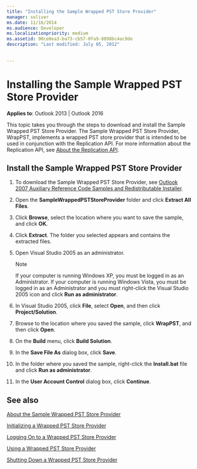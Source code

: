 ```yaml
---
title: "Installing the Sample Wrapped PST Store Provider"
manager: soliver
ms.date: 11/16/2014
ms.audience: Developer
ms.localizationpriority: medium
ms.assetid: 90ce0ea3-ba73-cb57-0fa9-8898bc4ac9de
description: "Last modified: July 05, 2012"
 
 
---
```


# Installing the Sample Wrapped PST Store Provider

  
  
**Applies to**: Outlook 2013 | Outlook 2016 
  
This topic takes you through the steps to download and install the Sample Wrapped PST Store Provider. The Sample Wrapped PST Store Provider, WrapPST, implements a wrapped PST store provider that is intended to be used in conjunction with the Replication API. For more information about the Replication API, see [About the Replication API](about-the-replication-api.md).
  
## Install the Sample Wrapped PST Store Provider

1. To download the Sample Wrapped PST Store Provider, see [Outlook 2007 Auxiliary Reference Code Samples and Redistributable Installer](https://www.microsoft.com/en-us/download/details.aspx?id=24102).
    
2. Open the **SampleWrappedPSTStoreProvider** folder and click **Extract All Files**.
    
3. Click **Browse**, select the location where you want to save the sample, and click **OK**.
    
4. Click **Extract**. The folder you selected appears and contains the extracted files.
    
5. Open Visual Studio 2005 as an administrator.
    
    > [!NOTE]
    > If your computer is running Windows XP, you must be logged in as an Administrator. If your computer is running Windows Vista, you must be logged in as an Administrator and you must right-click the Visual Studio 2005 icon and click **Run as administrator**. 
  
6. In Visual Studio 2005, click **File**, select **Open**, and then click **Project/Solution**.
    
7. Browse to the location where you saved the sample, click **WrapPST**, and then click **Open**.
    
8. On the **Build** menu, click **Build Solution**.
    
9. In the **Save File As** dialog box, click **Save**.
    
10. In the folder where you saved the sample, right-click the **Install.bat** file and click **Run as administrator**.
    
11. In the **User Account Control** dialog box, click **Continue**.
    
## See also



[About the Sample Wrapped PST Store Provider](about-the-sample-wrapped-pst-store-provider.md)
  
[Initializing a Wrapped PST Store Provider](initializing-a-wrapped-pst-store-provider.md)
  
[Logging On to a Wrapped PST Store Provider](logging-on-to-a-wrapped-pst-store-provider.md)
  
[Using a Wrapped PST Store Provider](using-a-wrapped-pst-store-provider.md)
  
[Shutting Down a Wrapped PST Store Provider](shutting-down-a-wrapped-pst-store-provider.md)

